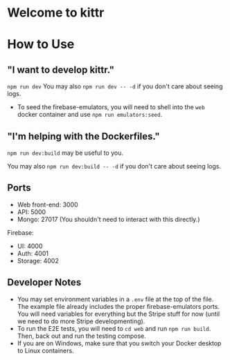 # Welcome to kittr

# How to Use

## "I want to develop kittr."

`npm run dev`
You may also `npm run dev -- -d` if you don't care about seeing logs.

- To seed the firebase-emulators, you will need to shell into the `web` docker container and use `npm run emulators:seed`.

## "I'm helping with the Dockerfiles."

`npm run dev:build` may be useful to you.

You may also `npm run dev:build -- -d` if you don't care about seeing logs.

## Ports

- Web front-end: 3000
- API: 5000
- Mongo: 27017 (You shouldn't need to interact with this directly.)

Firebase:

- UI: 4000
- Auth: 4001
- Storage: 4002

## Developer Notes

- You may set environment variables in a `.env` file at the top of the file. The example file already includes the proper firebase-emulators ports. You will need variables for everything but the Stripe stuff for now (until we need to do more Stripe developmenting).
- To run the E2E tests, you will need to `cd web` and run `npm run build`. Then, back out and run the testing compose.
- If you are on Windows, make sure that you switch your Docker desktop to Linux containers.
